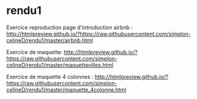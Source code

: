 # rendu1
Exercice reproduction page d'introduction airbnb : http://htmlpreview.github.io/?https://raw.githubusercontent.com/simplon-celineD/rendu1/master/airbnb.html 

Exercice de maquette: http://htmlpreview.github.io/?https://raw.githubusercontent.com/simplon-celineD/rendu1/master/maquettevilles.html 

Exercice de maquette 4 colonnes : http://htmlpreview.github.io/?https://raw.githubusercontent.com/simplon-celineD/rendu1/master/maquette_4colonne.html 
